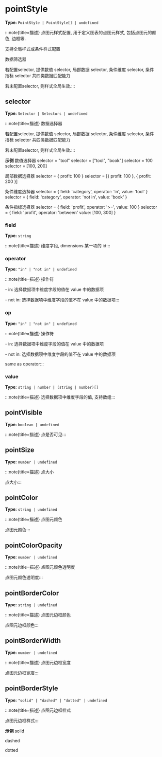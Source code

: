 # pointStyle

**Type:** `PointStyle | PointStyle[] | undefined`

:::note{title=描述}
点图元样式配置, 用于定义图表的点图元样式, 包括点图元的颜色, 边框等.

支持全局样式或条件样式配置

数据筛选器

若配置selector, 提供数值 selector, 局部数据 selector, 条件维度 selector, 条件指标 selector 共四类数据匹配能力

若未配置selector, 则样式全局生效.:::


## selector

**Type:** `Selector | Selectors | undefined`

:::note{title=描述}
数据选择器



若配置selector, 提供数值 selector, 局部数据 selector, 条件维度 selector, 条件指标 selector 共四类数据匹配能力

若未配置selector, 则样式全局生效.:::

**示例**
数值选择器
selector = "tool"
selector = ["tool", "book"]
selector = 100
selector = [100, 200]

局部数据选择器
selector = { profit: 100 }
selector = [{ profit: 100 }, { profit: 200 }]

条件维度选择器
selector = {
field: 'category',
operator: 'in',
value: 'tool'
}
selector = {
field: 'category',
operator: 'not in',
value: 'book'
}

条件指标选择器
selector = {
field: 'profit',
operator: '>=',
value: 100
}
selector = {
field: 'profit',
operator: 'between'
value: [100, 300]
}



### field

**Type:** `string`

:::note{title=描述}
维度字段, dimensions 某一项的 id:::

### operator

**Type:** `"in" | "not in" | undefined`

:::note{title=描述}
操作符

\- in: 选择数据项中维度字段的值在 value 中的数据项

\- not in: 选择数据项中维度字段的值不在 value 中的数据项:::

### op

**Type:** `"in" | "not in" | undefined`

:::note{title=描述}
操作符

\- in: 选择数据项中维度字段的值在 value 中的数据项

\- not in: 选择数据项中维度字段的值不在 value 中的数据项

same as operator:::

### value

**Type:** `string | number | (string | number)[]`

:::note{title=描述}
选择数据项中维度字段的值, 支持数组:::

## pointVisible

**Type:** `boolean | undefined`

:::note{title=描述}
点是否可见:::

## pointSize

**Type:** `number | undefined`

:::note{title=描述}
点大小



点大小:::

## pointColor

**Type:** `string | undefined`

:::note{title=描述}
点图元颜色



点图元颜色:::

## pointColorOpacity

**Type:** `number | undefined`

:::note{title=描述}
点图元颜色透明度



点图元颜色透明度:::

## pointBorderColor

**Type:** `string | undefined`

:::note{title=描述}
点图元边框颜色



点图元边框颜色:::

## pointBorderWidth

**Type:** `number | undefined`

:::note{title=描述}
点图元边框宽度



点图元边框宽度:::

## pointBorderStyle

**Type:** `"solid" | "dashed" | "dotted" | undefined`

:::note{title=描述}
点图元边框样式



点图元边框样式:::

**示例**
solid

dashed

dotted


